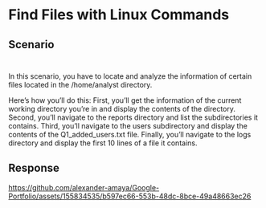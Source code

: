 # Find Files with Linux Commands

## Scenario <br></br>

In this scenario, you have to locate and analyze the information of certain files located in the /home/analyst directory.

Here’s how you’ll do this: First, you’ll get the information of the current working directory you’re in and display the contents of the directory. Second, you’ll navigate to the reports directory and list the subdirectories it contains. Third, you’ll navigate to the users subdirectory and display the contents of the Q1_added_users.txt file. Finally, you’ll navigate to the logs directory and display the first 10 lines of a file it contains.


## Response




https://github.com/alexander-amaya/Google-Portfolio/assets/155834535/b597ec66-553b-48dc-8bce-49a48663ec26


